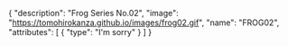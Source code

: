 {
  "description": "Frog Series No.02",
  "image": "https://tomohirokanza.github.io/images/frog02.gif",
  "name": "FROG02",
  "attributes": [
    {
      "type": "I'm sorry"
    }
  ]
}